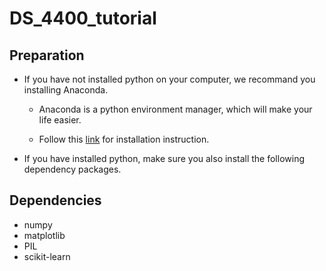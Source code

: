 # DS_4400_tutorial

## Preparation

- If you have not installed python on your computer, we recommand you installing Anaconda.

  - Anaconda is a python environment manager, which will make your life easier.

  - Follow this [link](https://docs.anaconda.com/anaconda/install/index.html) for installation instruction.

- If you have installed python, make sure you also install the following dependency packages.

## Dependencies
- numpy
- matplotlib
- PIL
- scikit-learn
